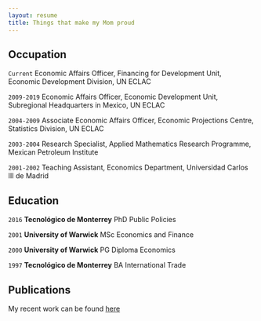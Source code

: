 ```yaml
---
layout: resume
title: Things that make my Mom proud
---
```

## Occupation

`Current` Economic Affairs Officer, Financing for Development Unit, Economic Development Division, UN ECLAC

`2009-2019` Economic Affairs Officer, Economic Development Unit, Subregional Headquarters in Mexico, UN ECLAC

`2004-2009` Associate Economic Affairs Officer, Economic Projections Centre, Statistics Division, UN ECLAC

`2003-2004` Research Specialist, Applied Mathematics Research Programme, Mexican Petroleum Institute

`2001-2002` Teaching Assistant, Economics Department, Universidad Carlos III de Madrid

## Education

`2016`
__Tecnológico de Monterrey__
PhD Public Policies

`2001`
__University of Warwick__
MSc Economics and Finance 

`2000` __University of Warwick__
PG Diploma Economics

`1997` __Tecnológico de Monterrey__
BA International Trade

## Publications

My recent work can be found [here](https://ideas.repec.org/e/pvi193.html)

<!--
### Journals

`1994`
Article Title, Journal Title

`1994`
Article Title, Journal Title

### Books

`1994`
Book Title, Journal Title

`1994`
Book Title, Journal Title


## Presentations

`1994`
Presentation Title, Conference, <a href="https://MyWebsite.tld/presentation1">Link to Presentation</a> -->


<!-- ### Footer

Last updated: April 2021 -->


